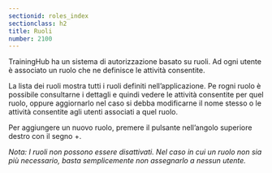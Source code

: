 ```yaml
---
sectionid: roles_index
sectionclass: h2
title: Ruoli
number: 2100
---
```

TrainingHub ha un sistema di autorizzazione basato su ruoli. Ad ogni utente è associato un ruolo che ne definisce le attività consentite.

La lista dei ruoli mostra tutti i ruoli definiti nell’applicazione. Pe rogni ruolo è possibile consultarne i dettagli e quindi vedere le attività consentite per quel ruolo, oppure aggiornarlo nel caso si debba modificarne il nome stesso o le attività consentite agli utenti associati a quel ruolo.

Per aggiungere un nuovo ruolo, premere il pulsante nell’angolo superiore destro con il segno +.

_Nota:  I ruoli non possono essere disattivati. Nel caso in cui un ruolo non sia più necessario, basta semplicemente non assegnarlo a nessun utente._

